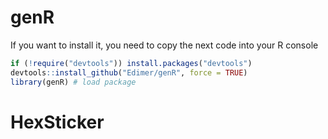 # genR

If you want to install it, you need to copy the next code into your R console

```r
if (!require("devtools")) install.packages("devtools")
devtools::install_github("Edimer/genR", force = TRUE)
library(genR) # load package
```

# HexSticker